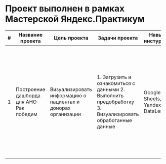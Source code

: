 
# Проект выполнен в рамках Мастерской Яндекс.Практикум  
|#| Название проекта | Цель проекта |Задачи проекта | Навыки и инстурменты | Ход выполнения | Ссылки |
|-|------------------|--------------|----------------|----------------------------------------|----------|----------------------|
|1|Построение дашборда для АНО Рак победим |Визуализировать информацию о пациентах и донорах организации |1. Загрузить и ознакомиться с данными 2. Выполнить предобработку  3. Визуализировать обработанные данные|Google Sheets, Yandex DataLens|1. Преодобработка данных по донорам и пациентам в Google Sheets 2. Экспорт данных в Yandex DataLens 3. Настройка связей между таблицами в YDL 4. 2й этап предобработки данных, уже в YDL 5. Построение дашборда|[Таблица с данными доноров](https://docs.google.com/spreadsheets/d/1Nhld2Cbu8b2nH1kmdttPx7-ZyYSXWGJdMQMEHQq2nWo/edit?usp=drive_link) [Таблица с данными пациентов](https://docs.google.com/spreadsheets/d/1IRK-WaKK7b6KxisbBP-4vHodKV8n3_swh2B7DbLtx_o/edit?usp=drive_link) [Дашборд в YDL](https://datalens.yandex/omydolvqgaekc)|
